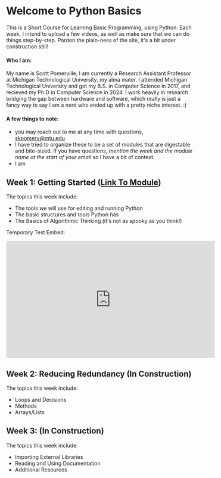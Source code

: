 # Welcome to Python Basics
This is a Short Course for Learning Basic Programming, using Python. Each week, I intend to upload a few videos, as well as make sure that we can do things step-by-step.
Pardon the plain-ness of the site, it's a bit under construction still!

#### Who I am:
My name is Scott Pomerville, I am currently a Research Assistant Professor at Michigan Technological University, my alma mater.
I attended Michigan Technological University and got my B.S. in Computer Science in 2017, and recieved my Ph.D in Computer Science in 2024.
I work heavily in research bridging the gap between hardware and software, which really is just a fancy way to say I am a nerd who ended up with a pretty niche interest. :)

#### A few things to note:
  - you may reach out to me at any time with questions, [skpomerv@mtu.edu](skpomerv@mtu.edu).
  - I have tried to organize these to be a set of modules that are digestable and bite-sized. If you have questions, *mention the week and the module name at the start of your email* so I have a bit of context.
  - I am 

## Week 1: Getting Started ([Link To Module](./Week_1/module1.md))
The topics this week include:
- The tools we will use for editing and running Python
- The basic structures and tools Python has
- The Basics of Algorithmic Thinking (it's not as spooky as you think!)

Temporary Test Embed:
<iframe width="560" height="315" src="https://www.youtube.com/embed/xyrjjsgDZc4?si=bkwm0G6lpS7Kb8-G" title="YouTube video player" frameborder="0" allow="accelerometer; autoplay; clipboard-write; encrypted-media; gyroscope; picture-in-picture; web-share" referrerpolicy="strict-origin-when-cross-origin" allowfullscreen></iframe>

## Week 2: Reducing Redundancy (In Construction)
The topics this week include:
- Loops and Decisions
- Methods
- Arrays/Lists

## Week 3: (In Construction)
The topics this week include:
- Importing External Libraries
- Reading and Using Documentation
- Additional Resources
